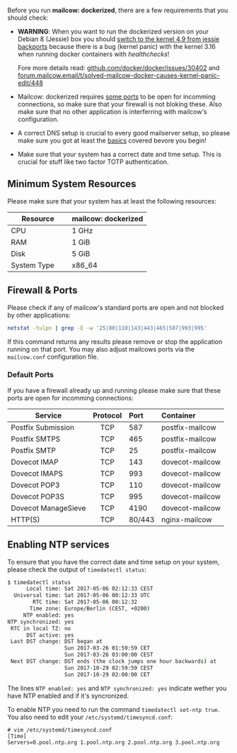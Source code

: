 Before you run **mailcow: dockerized**, there are a few requirements that you should check:

- **WARNING**: When you want to run the dockerized version on your Debian 8 (Jessie) box you should [switch to the kernel 4.9 from jessie backports](https://packages.debian.org/jessie-backports/linux-image-amd64) because there is a bug (kernel panic) with the kernel 3.16 when running docker containers with *healthchecks*!

  Fore more details read: [github.com/docker/docker/issues/30402](https://github.com/docker/docker/issues/30402) and [forum.mailcow.email/t/solved-mailcow-docker-causes-kernel-panic-edit/448](https://forum.mailcow.email/t/solved-mailcow-docker-causes-kernel-panic-edit/448)
- Mailcow: dockerized requires [some ports](#default-ports) to be open for incomming connections, so make sure that your firewall is not bloking these. Also make sure that no other application is interferring with mailcow's configuration.
- A correct DNS setup is crucial to every good mailserver setup, so please make sure you got at least the [basics](dns/#the-minimal-dns-configuration) covered bevore you begin!
- Make sure that your system has a correct date and time setup. This is crucial for stuff like two factor TOTP authentication.

## Minimum System Resources

Please make sure that your system has at least the following resources:

| Resource                | mailcow: dockerized |
| ----------------------- | ------------------- |
| CPU                     | 1 GHz               |
| RAM                     | 1 GiB               |
| Disk                    | 5 GiB               |
| System Type             | x86_64              |

## Firewall & Ports

Please check if any of mailcow's standard ports are open and not blocked by other applications:

```bash
netstat -tulpn | grep -E -w '25|80|110|143|443|465|587|993|995'
```

If this command returns any results please remove or stop the application running on that port. You may also adjust mailcows ports via the `mailcow.conf` configuration file.

### Default Ports

If you have a firewall already up and running please make sure that these ports are open for incomming connections:

| Service             | Protocol | Port   | Container       |
| --------------------|:--------:|:-------|:----------------|
| Postfix Submission  | TCP      | 587    | postfix-mailcow |
| Postfix SMTPS       | TCP      | 465    | postfix-mailcow |
| Postfix SMTP        | TCP      | 25     | postfix-mailcow |
| Dovecot IMAP        | TCP      | 143    | dovecot-mailcow |
| Dovecot IMAPS       | TCP      | 993    | dovecot-mailcow |
| Dovecot POP3        | TCP      | 110    | dovecot-mailcow |
| Dovecot POP3S       | TCP      | 995    | dovecot-mailcow |
| Dovecot ManageSieve | TCP      | 4190   | dovecot-mailcow |
| HTTP(S)             | TCP      | 80/443 | nginx-mailcow   |

## Enabling NTP services

To ensure that you have the correct date and time setup on your system, please check the output of `timedatectl status`:

```bash
$ timedatectl status
      Local time: Sat 2017-05-06 02:12:33 CEST
  Universal time: Sat 2017-05-06 00:12:33 UTC
        RTC time: Sat 2017-05-06 00:12:32
       Time zone: Europe/Berlin (CEST, +0200)
     NTP enabled: yes
NTP synchronized: yes
 RTC in local TZ: no
      DST active: yes
 Last DST change: DST began at
                  Sun 2017-03-26 01:59:59 CET
                  Sun 2017-03-26 03:00:00 CEST
 Next DST change: DST ends (the clock jumps one hour backwards) at
                  Sun 2017-10-29 02:59:59 CEST
                  Sun 2017-10-29 02:00:00 CET
```

The lines `NTP enabled: yes` and `NTP synchronized: yes` indicate wether you have NTP enabled and if it's syncronized.

To enable NTP you need to run the command `timedatectl set-ntp true`. You also need to edit your `/etc/systemd/timesyncd.conf`:

```
# vim /etc/systemd/timesyncd.conf
[Time]
Servers=0.pool.ntp.org 1.pool.ntp.org 2.pool.ntp.org 3.pool.ntp.org
```
